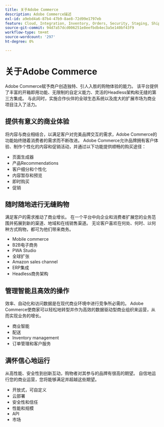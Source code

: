 ```yaml
---
title: 关于Adobe Commerce
description: Adobe Commerce描述
exl-id: a9ebd4a6-87b4-47b9-8ae8-72d99e1797eb
feature: Cloud, Integration, Inventory, Orders, Security, Staging, Shipping/Delivery
source-git-commit: 94d7a57dcd006251e8eefbdb4ec3a5e140bf43f9
workflow-type: tm+mt
source-wordcount: '297'
ht-degree: 0%

---
```


# 关于Adobe Commerce

Adobe Commerce赋予商户创造独特、引人入胜的购物体验的能力。 该平台提供了丰富的开箱即用功能、无限制的自定义能力、灵活的Headless架构和无缝的第三方集成。 与此同时，实施合作伙伴的全球生态系统以及庞大的扩展市场为商业项目注入了活力。

## 提供有意义的商业体验

将内容与商业相结合，以满足客户对完美品牌交互的需求，Adobe Commerce的功能始终随着消费者的需求而不断改进。 Adobe Commerce允许品牌拥有客户体验、制作个性化的内容和促销活动，并通过以下功能提供顺畅的购买途径：

- 页面生成器
- 产品Recommendations
- 客户细分和个性化
- 内容暂存和预览
- 即时购买
- 促销

## 随时随地进行无缝购物

满足客户的需求推动了商业增长。 在一个平台中向企业和消费者扩展您的业务范围并拓展到新的渠道、地域和在线销售渠道。 无论客户喜欢在何处、何时、以何种方式购物，都可为他们带来商务。

- Mobile commerce
- B2B电子商务
- PWA Studio
- 全球扩张
- Amazon sales channel
- ERP集成
- Headless商务架构

## 管理智能且高效的操作

效率、自动化和访问数据是在现代商业环境中进行竞争所必需的。 Adobe Commerce使商家可以轻松地转型并作为高效的数据驱动型商业组织来运营，从而实现业务的增长。

- 商业智能
- 配送
- Inventory management
- 订单管理和客户服务

## 满怀信心地运行

从高性能、安全性到创新互动，购物者对其参与的品牌有很高的期望。 自信地运行您的商业运营，您将能够满足并超越这些期望。

- 开放式，可自定义
- 云部署
- 安全性和信任
- 性能和规模
- API
- 市场
